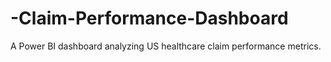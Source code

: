 # -Claim-Performance-Dashboard
A Power BI dashboard analyzing US healthcare claim performance metrics.
